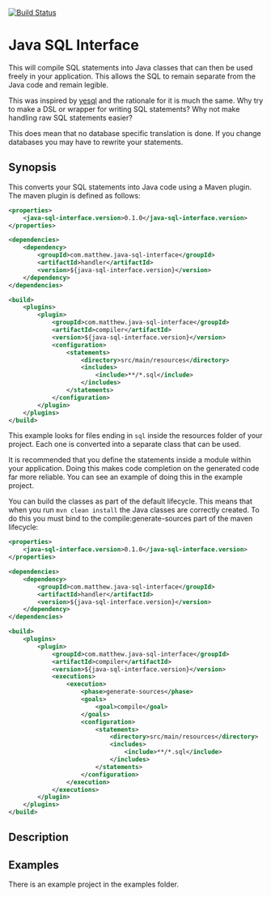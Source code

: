 [![Build Status](https://travis-ci.org/matthewfranglen/java-sql-interface.svg)](https://travis-ci.org/matthewfranglen/java-sql-interface.svg)

Java SQL Interface
==================

This will compile SQL statements into Java classes that can then be used freely
in your application. This allows the SQL to remain separate from the Java code
and remain legible.

This was inspired by [yesql](https://github.com/krisajenkins/yesql) and the
rationale for it is much the same. Why try to make a DSL or wrapper for writing
SQL statements? Why not make handling raw SQL statements easier?

This does mean that no database specific translation is done. If you change
databases you may have to rewrite your statements.

Synopsis
--------

This converts your SQL statements into Java code using a Maven plugin. The
maven plugin is defined as follows:

```xml
<properties>
    <java-sql-interface.version>0.1.0</java-sql-interface.version>
</properties>

<dependencies>
    <dependency>
        <groupId>com.matthew.java-sql-interface</groupId>
        <artifactId>handler</artifactId>
        <version>${java-sql-interface.version}</version>
    </dependency>
</dependencies>

<build>
    <plugins>
        <plugin>
            <groupId>com.matthew.java-sql-interface</groupId>
            <artifactId>compiler</artifactId>
            <version>${java-sql-interface.version}</version>
            <configuration>
                <statements>
                    <directory>src/main/resources</directory>
                    <includes>
                        <include>**/*.sql</include>
                    </includes>
                </statements>
            </configuration>
        </plugin>
    </plugins>
</build>
```

This example looks for files ending in `sql` inside the resources folder of
your project. Each one is converted into a separate class that can be used.

It is recommended that you define the statements inside a module within your
application. Doing this makes code completion on the generated code far more
reliable. You can see an example of doing this in the example project.

You can build the classes as part of the default lifecycle. This means that
when you run `mvn clean install` the Java classes are correctly created. To do
this you must bind to the compile:generate-sources part of the maven lifecycle:

```xml
<properties>
    <java-sql-interface.version>0.1.0</java-sql-interface.version>
</properties>

<dependencies>
    <dependency>
        <groupId>com.matthew.java-sql-interface</groupId>
        <artifactId>handler</artifactId>
        <version>${java-sql-interface.version}</version>
    </dependency>
</dependencies>

<build>
    <plugins>
        <plugin>
            <groupId>com.matthew.java-sql-interface</groupId>
            <artifactId>compiler</artifactId>
            <version>${java-sql-interface.version}</version>
            <executions>
                <execution>
                    <phase>generate-sources</phase>
                    <goals>
                        <goal>compile</goal>
                    </goals>
                    <configuration>
                        <statements>
                            <directory>src/main/resources</directory>
                            <includes>
                                <include>**/*.sql</include>
                            </includes>
                        </statements>
                    </configuration>
                </execution>
            </executions>
        </plugin>
    </plugins>
</build>
```


Description
-----------

Examples
--------

There is an example project in the examples folder.
